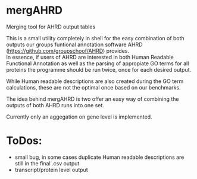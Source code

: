 # mergAHRD
Merging tool for AHRD output tables



This is a small utility completely in shell for the easy combination of both outputs our groups funtional annotation software AHRD (https://github.com/groupschoof/AHRD) provides.  
In essence, if users of AHRD are interested in both Human Readable Functional Annotation as well as the parsing of appropiate GO terms for all proteins the programme should be run twice, once for each desired output.  

While Human readable descriptions  are also created during the GO term calculations, these are not the optimal once based on our benchmarks.  

The idea behind mergAHRD is two offer an easy way of combining the outputs of both AHRD runs into one set.  

Currently only an aggegation on gene level is implemented.  

# ToDos:
- small bug, in some cases duplicate Human readable descriptions are still in the final .csv output
- transcript/protein level output 
